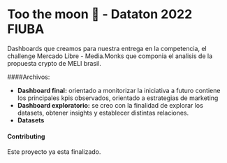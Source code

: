 # Too the moon 🌙 - Dataton 2022 FIUBA

Dashboards que creamos para nuestra entrega en la competencia, el challenge Mercado Libre - Media.Monks que componia el analisis de la propuesta crypto de MELI brasil.

####Archivos:
* **Dashboard final:** orientado a monitorizar la iniciativa a futuro contiene los principales kpis observados, orientado a estrategias de marketing
* **Dashboard exploratorio:** se creo con la finalidad de explorar los datasets, obtener insights y establecer distintas relaciones.
* **Datasets**




#### Contributing
Este proyecto ya esta finalizado.
